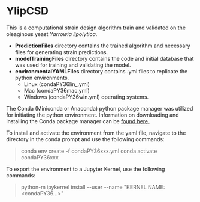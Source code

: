 # YlipCSD


This is a computational strain design algorithm train and validated on the oleaginous yeast *Yarrowia lipolytica*. <br>

* **PredictionFiles** directory contains the trained algorithm and necessary files for generating strain predictions.
* **modelTrainingFiles** directory contains the code and initial database that was used for training and validating the model.  
* **environmentalYAMLFiles** directory contains .yml files to replicate the python environments.
  * Linux (condaPY36lin_.yml)
  * Mac (condaPY36mac.yml)
  * Windows (condaPY36win.yml) operating systems.

The Conda (Miniconda or Anaconda) python package manager was utilized for initiating the python environment. Information on downloading and installing the Conda package manager can be [found here.](https://docs.conda.io/projects/conda/en/latest/user-guide/install/)

To install and activate the environment from the yaml file, navigate to the directory in the conda prompt and use the following commands:

>conda env create -f condaPY36xxx.yml
>conda activate condaPY36xxx

To export the environment to a Jupyter Kernel, use the following commands:
>python-m ipykernel install --user --name "KERNEL NAME: <condaPY36...>"
